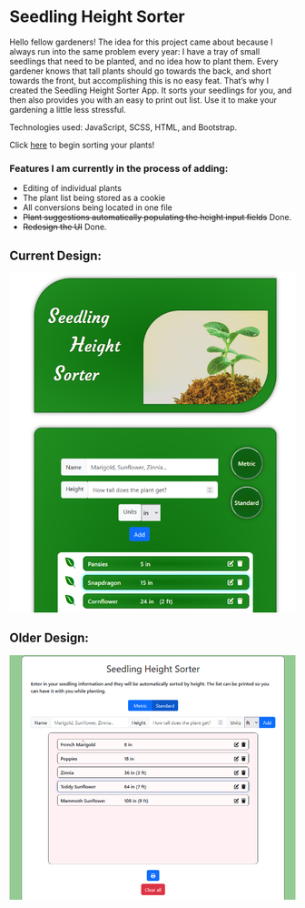 # Seedling Height Sorter
Hello fellow gardeners!  The idea for this project came about because I always run into the same problem every year: I have a tray of small seedlings that need to be planted, and no idea how to plant them. Every gardener knows that tall plants should go towards the back, and short towards the front, but accomplishing this is no easy feat. That’s why I created the Seedling Height Sorter App. It sorts your seedlings for you, and then also provides you with an easy to print out list. Use it to make your gardening a little less stressful. 

Technologies used:  JavaScript, SCSS, HTML, and Bootstrap.

Click [here](https://superb-druid-b2a311.netlify.app/) to begin sorting your plants!

### Features I am currently in the process of adding:

- Editing of individual plants
- The plant list being stored as a cookie
- All conversions being located in one file
- ~~Plant suggestions automatically populating the height input fields~~  Done.
- ~~Redesign the UI~~  Done.


## Current Design:
![A screenshot of the current design](https://github.com/ecarnovsky/ecarnovsky/blob/main/images/seedling-sorter-new-version.png)


## Older Design: 
![A screenshot of the older design](https://github.com/ecarnovsky/ecarnovsky/blob/main/images/seedling-sorter-old-version.png)
